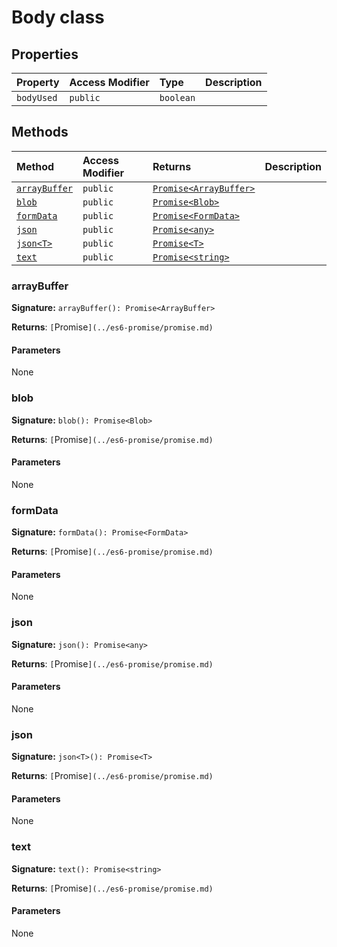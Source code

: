 # Body class









## Properties

| Property	   | Access Modifier | Type	| Description|
|:-------------|:----|:-------|:-----------|
|`bodyUsed`     | `public` | `boolean` |  |




## Methods

| Method	   | Access Modifier | Returns	| Description|
|:-------------|:----|:-------|:-----------|
|[`arrayBuffer`](#arraybuffer)     | `public` | [`Promise<ArrayBuffer>`](../es6-promise/promise.md) |  |
|[`blob`](#blob)     | `public` | [`Promise<Blob>`](../es6-promise/promise.md) |  |
|[`formData`](#formdata)     | `public` | [`Promise<FormData>`](../es6-promise/promise.md) |  |
|[`json`](#json)     | `public` | [`Promise<any>`](../es6-promise/promise.md) |  |
|[`json<T>`](#json<t>)     | `public` | [`Promise<T>`](../es6-promise/promise.md) |  |
|[`text`](#text)     | `public` | [`Promise<string>`](../es6-promise/promise.md) |  |





### arrayBuffer



**Signature:** ``arrayBuffer(): Promise<ArrayBuffer>``

**Returns**: `[`Promise<ArrayBuffer>`](../es6-promise/promise.md)`



#### Parameters
None


### blob



**Signature:** ``blob(): Promise<Blob>``

**Returns**: `[`Promise<Blob>`](../es6-promise/promise.md)`



#### Parameters
None


### formData



**Signature:** ``formData(): Promise<FormData>``

**Returns**: `[`Promise<FormData>`](../es6-promise/promise.md)`



#### Parameters
None


### json



**Signature:** ``json(): Promise<any>``

**Returns**: `[`Promise<any>`](../es6-promise/promise.md)`



#### Parameters
None


### json<T>



**Signature:** ``json<T>(): Promise<T>``

**Returns**: `[`Promise<T>`](../es6-promise/promise.md)`



#### Parameters
None


### text



**Signature:** ``text(): Promise<string>``

**Returns**: `[`Promise<string>`](../es6-promise/promise.md)`



#### Parameters
None

